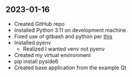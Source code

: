 ## 2023-01-16

- Created GitHub repo
- Installed Python 3.11 on development machine
- Fixed use of gitbash and python per [this](https://stackoverflow.com/questions/32597209/python-not-working-in-the-command-line-of-git-bash)
- Installed pyenv
    - Realized I wanted venv not pyenv
- Created my virtual environment
- pip install pyside6
- Created base application from the example Qt
